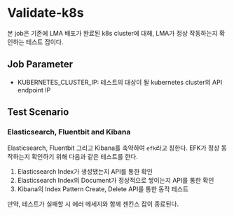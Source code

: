 # Validate-k8s 
본 job은 기존에 LMA 배포가 완료된 k8s cluster에 대해, LMA가 정상 작동하는지 확인하는 테스트 잡이다.

## Job Parameter
* KUBERNETES_CLUSTER_IP: 테스트의 대상이 될 kubernetes cluster의 API endpoint IP

## Test Scenario
### Elasticsearch, Fluentbit and Kibana
Elasticsearch, Fluentbit 그리고 Kibana를 축약하여 `efk`라고 칭한다.
EFK가 정상 동작하는지 확인하기 위해 다음과 같은 테스트를 한다.
1. Elasticsearch Index가 생성됐는지 API를 통한 확인
2. Elasticsearch Index의 Document가 정상적으로 쌓이는지 API를 통한 확인
3. Kibana의 Index Pattern Create, Delete API를 통한 동작 테스트

만약, 테스트가 실패할 시 에러 메세지와 함께 젠킨스 잡이 종료된다.